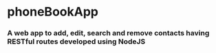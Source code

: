 <h1>phoneBookApp</h1>
<h3>A web app to add, edit, search and remove contacts having RESTful routes developed using NodeJS</h3>
